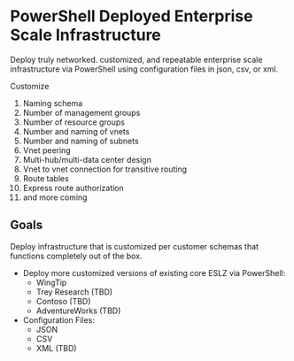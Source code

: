 # PowerShell Deployed Enterprise Scale Infrastructure
Deploy truly networked. customized, and repeatable enterprise scale infrastructure via PowerShell using configuration files in json, csv, or xml.

Customize 
1. Naming schema
2. Number of management groups
3. Number of resource groups
4. Number and naming of vnets
5. Number and naming of subnets
6. Vnet peering
7. Multi-hub/multi-data center design
8. Vnet to vnet connection for transitive routing
9. Route tables
10. Express route authorization
11. and more coming

## Goals
Deploy infrastructure that is customized per customer schemas that functions completely out of the box.

- Deploy more customized versions of existing core ESLZ via PowerShell:
   - WingTip
   - Trey Research (TBD)
   - Contoso (TBD)
   - AdventureWorks (TBD)
- Configuration Files:
   - JSON 
   - CSV
   - XML (TBD)

